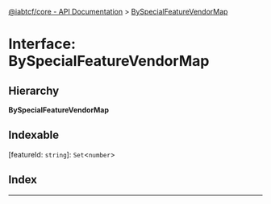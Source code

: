 [@iabtcf/core - API Documentation](../README.md) > [BySpecialFeatureVendorMap](../interfaces/_iabtcf_core___api_documentation.byspecialfeaturevendormap.md)

# Interface: BySpecialFeatureVendorMap

## Hierarchy

**BySpecialFeatureVendorMap**

## Indexable

\[featureId: `string`\]:&nbsp;`Set`<`number`>
## Index

---

